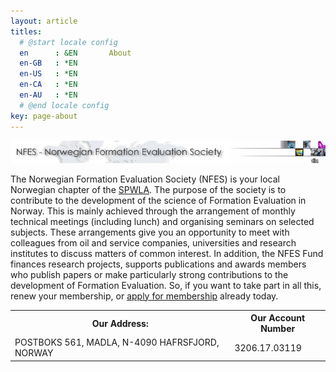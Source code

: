 ```yaml
---
layout: article
titles:
  # @start locale config
  en      : &EN       About
  en-GB   : *EN
  en-US   : *EN
  en-CA   : *EN
  en-AU   : *EN
  # @end locale config
key: page-about
---
```

<div>
        <img src="assets/images/TITTEL_NFES.jpg" alt="NFES">
        <p>
            The Norwegian Formation Evaluation Society (NFES) is your local Norwegian chapter
            of the <a target="_blank" href="http://www.spwla.org/">SPWLA</a>. The purpose of
            the society is to contribute to the development of the science of Formation Evaluation
            in Norway. This is mainly achieved through the arrangement of monthly technical
            meetings (including lunch) and organising seminars on selected subjects. These arrangements
            give you an opportunity to meet with colleagues from oil and service companies,
            universities and research institutes to discuss matters of common interest. In addition,
            the NFES Fund finances research projects, supports publications and awards members
            who publish papers or make particularly strong contributions to the development
            of Formation Evaluation. So, if you want to take part in all this, renew your membership,
            or <a href="SignUp.aspx">apply for membership</a> already today.</p>
        <table class="table">
            <tbody><tr>
                <th>
                    Our Address:
                </th>
                <th>
                    Our Account Number
                </th>
            </tr>
            <tr>
                <td>
                    POSTBOKS 561, MADLA, N-4090 HAFRSFJORD, NORWAY
                </td>
                <td>
                    3206.17.03119
                </td>
            </tr>
        </tbody></table>
    </div>